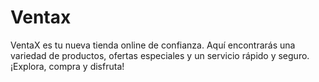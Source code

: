 # Ventax
VentaX es tu nueva tienda online de confianza. Aquí encontrarás una variedad de productos, ofertas especiales y un servicio rápido y seguro. ¡Explora, compra y disfruta!
